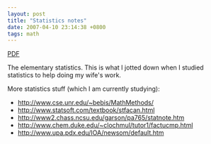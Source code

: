 ```yaml
---
layout: post
title: "Statistics notes"
date: 2007-04-10 23:14:38 +0800
tags: math
---
```


[PDF](/img/statistics.pdf)

The elementary statistics. This is what I jotted down when I studied statistics to help doing my wife's work.

More statistics stuff (which I am currently studying):

- <http://www.cse.unr.edu/~bebis/MathMethods/>
- <http://www.statsoft.com/textbook/stfacan.html>
- <http://www2.chass.ncsu.edu/garson/pa765/statnote.htm>
- <http://www.chem.duke.edu/~clochmul/tutor1/factucmp.html>
- <http://www.upa.pdx.edu/IOA/newsom/default.htm>
